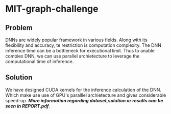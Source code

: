 # MIT-graph-challenge
## Problem
DNNs are widely popular framework in various fields. Along with its flexibility and accuracy, te restriction is computation complexity.
The DNN inference time can be a bottleneck for executional limit. Thus to anable complex DNN, we can use parallel archietecture to 
leverage the computational time of inference. 
## Solution
We have designed CUDA kernels for the inference calculation of the DNN. Which make use use of GPU's paralllel archietecture and gives 
considerable speed-up. ***More information regarding dataset,solution or results can be seen in REPORT.pdf***.
